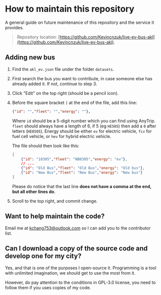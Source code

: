 # How to maintain this repository

A general guide on future maintenance of this repository and the service it provides.

> Repository location: [https://github.com/Kevincnzuk/live-ev-bus-akl](https://github.com/Kevincnzuk/live-ev-bus-akl).

## Adding new bus

1. Find the `akl_ev.json` file under the folder `datasets`.

2. First search the bus you want to contribute, in case someone else has already added it. If not, continue to step 3.

3. Click "Edit" on the top right (should be a pencil icon).

4. Before the square bracket `]` at the end of the file, add this line:
   
   ```json
   {"id": "","fleet": "","energy": ""},
   ```
   
   Where `id` should be a 5-digit number which you can find using AnyTrip. `fleet` should always have a length of 6, if 5 (eg `HE505`) then add a `0` after letters (`HE0505`). Energy should be either `ev` for electric vehicle, `fcv` for fuel cell vehicle, or `hev` for hybrid electric vehicle.
   
   The file should then look like this:
   
   ```json
   [
       {"id": "10305","fleet": "NB0305","energy": "ev"},
       // ...
       {"id": "Old Bus","fleet": "Old Bus","energy": "Old bus"},
       {"id": "New Bus","fleet": "New Bus","energy": "New bus"}
   ]
   ```
   
   Please do notice that the last line **does not have a comma at the end, but all other lines do**.

5. Scroll to the top right, and commit change.

## Want to help maintain the code?

Email me at kchang753@outlook.com so I can add you to the contributor list.

## Can I download a copy of the source code and develop one for my city?

Yes, and that is one of the purposes I open-source it. Programming is a tool with unlimited imagination, we should get to use the most from it.

However, do pay attention to the conditions in GPL-3.0 license, you need to follow them if you uses copies of my code.
